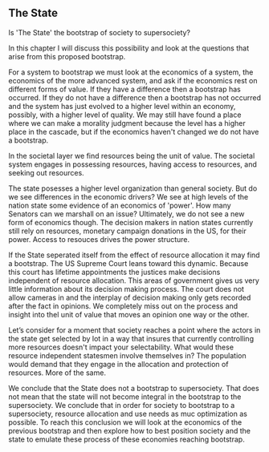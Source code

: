
## The State

Is 'The State' the bootstrap of society to supersociety?

In this chapter I will discuss this possibility and look at the questions that arise from this proposed bootstrap.

For a system to bootstrap we must look at the economics of a system, the economics of the more advanced system, and ask if the economics rest on different forms of value. If they have a difference then a bootstrap has occurred. If they do not have a difference then a bootstrap has not occurred and the system has just evolved to a higher level within an economy, possibly, with a higher level of quality. We may still have found a place where we can make a morality judgment because the level has a higher place in the cascade, but if the economics haven't changed we do not have a bootstrap.

In the societal layer we find resources being the unit of value. The societal system engages in possessing resources, having access to resources, and seeking out resources.

The state posesses a higher level organization than general society. But do we see differences in the economic drivers? We see at high levels of the nation state some evidence of an economics of 'power'. How many Senators can we marshall on an issue? Ultimately, we do not see a new form of economics though. The decision makers in nation states currently still rely on resources, monetary campaign donations in the US, for their power. Access to resouces drives the power structure.

If the State seperated  itself from the effect of resource allocation it may find a bootstrap.  The US Supreme Court leans toward this dynamic. Because this court has lifetime appointments the justices make decisions independent of resource allocation. This  areas of government gives us very little information about its decision making process. The court does not allow cameras in and the interplay of decision making only gets  recorded after the fact in opinions. We completely miss out on the process and insight into thel unit of value that moves an opinion one way or the other.

Let’s consider for a moment that society reaches a point where the actors in the state get selected by lot in a way that insures that currently controlling more resources doesn't impact your selectability. What would these resource independent statesmen involve themselves in? The population would demand that they engage in the allocation and protection of resources. More of the same.

We conclude that the State does not a bootstrap to supersociety. That does not mean that the state will not become integral in the bootstrap to the supersociety. We conclude that in order for society to bootstrap to a supersociety, resource allocation and use needs as muc optimization as possible. To reach this conclusion we will look at the economics of the previous bootstrap and then explore how to best position society and the state to emulate these process of these economies reaching bootstrap.


